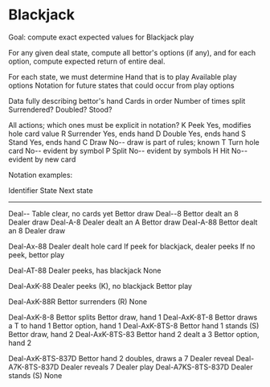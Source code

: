 # Blackjack
Goal: compute exact expected values for Blackjack play

For any given deal state, compute all bettor's options (if any), and for each option,
compute expected return of entire deal.

For each state, we must determine
    Hand that is to play
    Available play options
    Notation for future states that could occur from play options

Data fully describing bettor's hand
    Cards in order
    Number of times split
    Surrendered?
    Doubled?
    Stood?

All actions; which ones must be explicit in notation?
    K   Peek                Yes, modifies hole card value
    R   Surrender           Yes, ends hand
    D   Double              Yes, ends hand
    S   Stand               Yes, ends hand
    C   Draw                No-- draw is part of rules; known
    T   Turn hole card      No-- evident by symbol
    P   Split               No-- evident by symbols
    H   Hit                 No-- evident by new card

Notation examples:

Identifier              State                               Next state
----------------------  ----------------------------------  ---------------------------
Deal--                  Table clear, no cards yet           Bettor draw
Deal--8                 Bettor dealt an 8                   Dealer draw
Deal-A-8                Dealer dealt an A                   Bettor draw
Deal-A-88               Bettor dealt an 8                   Dealer draw

Deal-Ax-88              Dealer dealt hole card              If peek for blackjack, dealer peeks
                                                            If no peek, bettor play

Deal-AT-88              Dealer peeks, has blackjack         None

Deal-AxK-88             Dealer peeks (K), no blackjack      Bettor play

Deal-AxK-88R            Bettor surrenders (R)               None

Deal-AxK-8-8            Bettor splits                       Bettor draw, hand 1
Deal-AxK-8T-8           Bettor draws a T to hand 1          Bettor option, hand 1
Deal-AxK-8TS-8          Bettor hand 1 stands (S)            Bettor draw, hand 2
Deal-AxK-8TS-83         Bettor hand 2 dealt a 3             Bettor option, hand 2

Deal-AxK-8TS-837D       Bettor hand 2 doubles, draws a 7    Dealer reveal
Deal-A7K-8TS-837D       Dealer reveals 7                    Dealer play
Deal-A7KS-8TS-837D      Dealer stands (S)                   None






